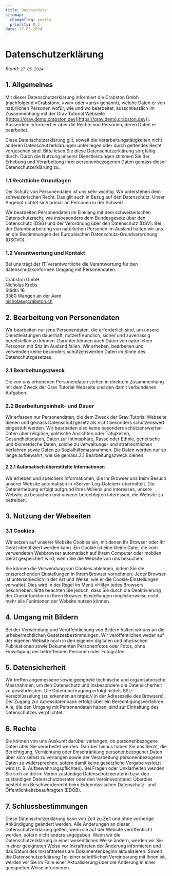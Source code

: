 ```yaml
---
title: Datenschutz
sitemap:
  changefreq: yearly
  priority: 0.1
date: 27-05-2024
---
```


# Datenschutzerklärung
_Stand: `27.05.2024`_

## 1. Allgemeines
Mit dieser Datenschutzerklärung informiert die Crabston Gmbh (nachfolgend «Crabston», «wir» oder «uns» genannt), welche Daten er von natürlichen Personen wofür, wie und wo bearbeitet, ausschliesslich im Zusammenhang mit der Grav Tutorial Webseite ([https://grav.demo.crabston.dev](https://grav.demo.crabston.dev)). Ausserdem informiert er über die Rechte von Personen, deren Daten er bearbeitet.

Diese Datenschutzerklärung gilt, soweit die Verarbeitungstätigkeiten nicht anderen Datenschutzerklärungen unterliegen oder durch geltendes Recht vorgesehen sind. Bitte lesen Sie diese Datenschutzerklärung sorgfältig durch. Durch die Nutzung unserer Dienstleistungen stimmen Sie der Erhebung und Verarbeitung Ihrer personenbezogenen Daten gemäss dieser Datenschutzerklärung zu.

### 1.1 Rechtliche Grundlagen
Der Schutz von Personendaten ist uns sehr wichtig. Wir unterstehen dem schweizerischen Recht. Das gilt auch in Bezug auf den Datenschutz. Unser Angebot richtet sich primär an Personen in der Schweiz.

Wir bearbeiten Personendaten im Einklang mit dem schweizerischen Datenschutzrecht, wie insbesondere dem Bundesgesetz über den Datenschutz (DSG) und der Verordnung über den Datenschutz (DSV). Bei der Datenbearbeitung von natürlichen Personen im Ausland halten wir uns an die Bestimmungen der Europäischen Datenschutz-Grundverordnung (DSGVO).

### 1.2 Verantwortung und Kontakt
Bei uns trägt der IT-Verantwortliche die Verantwortung für den datenschutzkonformen Umgang mit Personendaten.

Crabston GmbH <br />
Nicholas Krebs <br />
Städtli 16 <br />
3380 Wangen an der Aare <br />
[nicholas@crabston.ch](mailto:nicholas@crabston.ch) <br />

## 2. Bearbeitung von Personendaten
Wir bearbeiten nur jene Personendaten, die erforderlich sind, um unsere Dienstleistungen dauerhaft, nutzerfreundlich, sicher und zuverlässig bereitstellen zu können. Darunter können auch Daten von natürlichen Personen mit Sitz im Ausland fallen. Wir erheben, bearbeiten und verwenden keine besonders schützenswerten Daten im Sinne des Datenschutzgesetzes.

### 2.1 Bearbeitungszweck
Die von uns erhobenen Personendaten stehen in direktem Zusammenhang mit dem Zweck der Grav Tutorial Webseite und den damit verbundenen Aufgaben.

### 2.2 Bearbeitungsinhalt- und Dauer
Wir erfassen nur Personendaten, die dem Zweck der Grav Tutorial Webseite dienen und gemäss Datenschutzgesetz als nicht besonders schützenswert eingestuft werden. Wir bearbeiten also keine besonders schützenswerten Daten über religiöse, politische Ansichten oder Tätigkeiten, Gesundheitsdaten, Daten zur Intimsphäre, Rasse oder Ethnie, genetische und biometrische Daten, solche zu verwaltungs- und strafrechtlichen Verfahren sowie Daten zu Sozialhilfemassnahmen. Die Daten werden nur so lange aufbewahrt, wie sie gemäss 2.1 Bearbeitungszweck dienen.

#### 2.2.1 Automatisch übermittelte Informationen
Wir erheben und speichern Informationen, die Ihr Browser uns beim Besuch unserer Website automatisch in «Server-Log-Dateien» übermittelt. Die Datenerhebung erfolgt aufgrund Ihres Willens und Interesses, unsere Website zu besuchen und unserer berechtigten Interessen, die Website zu betreiben.

## 3. Nutzung der Webseiten

### 3.1 Cookies
Wir setzen auf unserer Website Cookies ein, mit denen Ihr Browser oder Ihr Gerät identifiziert werden kann. Ein Cookie ist eine kleine Datei, die vom verwendeten Webbrowser automatisch auf Ihrem Computer oder mobilen Gerät gespeichert wird, wenn Sie die Website von uns besuchen.

Sie können die Verwendung von Cookies ablehnen, indem Sie die entsprechenden Einstellungen in Ihrem Browser vornehmen. Jeder Browser ist unterschiedlich in der Art und Weise, wie er die Cookie-Einstellungen verwaltet. Dies wird in der Regel im Menü «Hilfe» jedes Browsers beschrieben. Bitte beachten Sie jedoch, dass Sie durch die Deaktivierung der Cookiefunktion in Ihren Browser-Einstellungen möglicherweise nicht mehr alle Funktionen der Website nutzen können.

## 4. Umgang mit Bildern
Bei der Verwendung und Veröffentlichung von Bildern halten wir uns an die urheberrechtlichen Gesetzesbestimmungen. Wir veröffentlichen weder auf der eigenen Website noch in den eigenen digitalen und physischen Publikationen sowie Dokumenten Personenfotos oder Fotos, ohne Einwilligung der betreffenden Personen oder Fotografen.

## 5. Datensicherheit
Wir treffen angemessene sowie geeignete technische und organisatorische Massnahmen, um den Datenschutz und insbesondere die Datensicherheit zu gewährleisten. Die Datenübertragung erfolgt mittels SSL-Verschlüsselung (zu erkennen an https:// in der Adresszeile des Browsers). Der Zugang zur Adressdatenbank erfolgt über ein Berechtigungsverfahren. Alle, die den Umgang mit Personendaten haben, sind zur Einhaltung des Datenschutzes verpflichtet.

## 6. Rechte
Sie können von uns Auskunft darüber verlangen, ob personenbezogene Daten über Sie verarbeitet werden. Darüber hinaus haben Sie das Recht, die Berichtigung, Vernichtung oder Einschränkung personenbezogener Daten über sich selbst zu verlangen sowie der Verarbeitung personenbezogener Daten zu widersprechen, sofern damit keine gesetzliche Vorgabe verletzt wird (z. B. Aufbewahrungspflichten). Bei Fragen oder Unklarheiten wenden Sie sich an die im Verein zuständige Datenschutzberaterin bzw. den zuständigen Datenschutzberater oder den Vereinsvorstand. Überdies besteht ein Beschwerderecht beim Eidgenössischen Datenschutz- und Öffentlichkeitsbeauftragten (EDÖB).

## 7. Schlussbestimmungen
Diese Datenschutzerklärung kann von Zeit zu Zeit und ohne vorherige Ankündigung geändert werden. Alle Änderungen an dieser Datenschutzerklärung gelten, wenn sie auf der Website veröffentlicht werden, sofern nicht anders angegeben. Wenn wir die Datenschutzerklärung in einer wesentlichen Weise ändern, werden wir Sie in einer geeigneten Weise vor Inkrafttreten der Änderung informieren und das Datum des Inkrafttretens am Dokumentenbeginn aktualisieren. Soweit die Datenschutzerklärung Teil einer schriftlichen Vereinbarung mit Ihnen ist, werden wir Sie im Falle einer Aktualisierung über die Änderung in einer geeigneten Weise informieren.